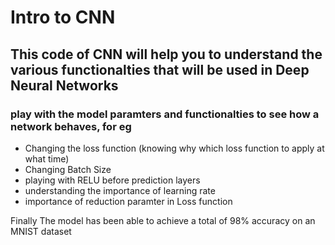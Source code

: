# Intro to CNN
## This code of CNN will help you to understand the various functionalties that will be used in Deep Neural Networks
### play with the model paramters and functionalties to see how a network behaves, for eg
  - Changing the loss function (knowing why which loss function to apply at what time)
  - Changing Batch Size
  - playing with RELU before prediction layers
  - understanding the importance of learning rate
  - importance of reduction paramter in Loss function

Finally The model has been able to achieve a total of 98% accuracy on an MNIST dataset
